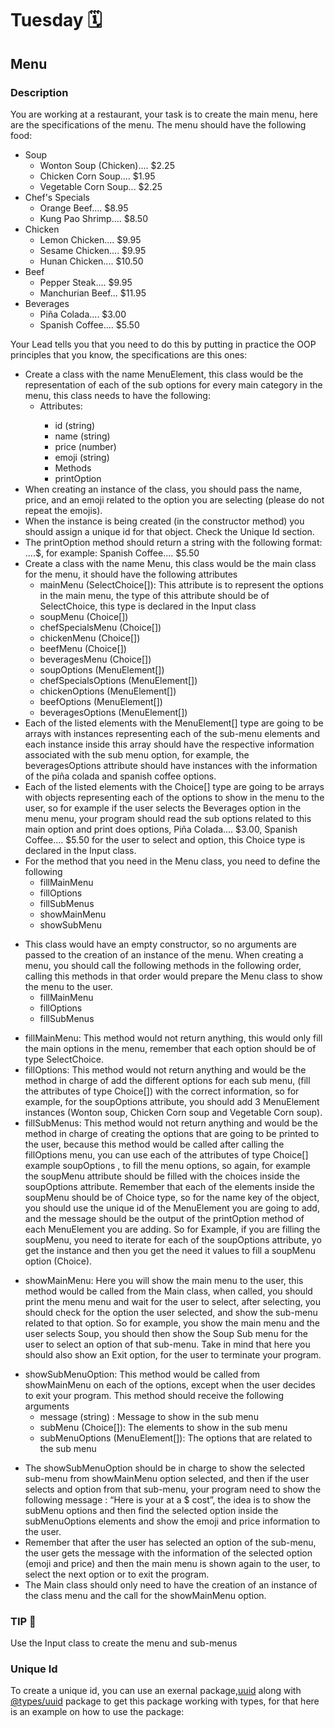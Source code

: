 # Tuesday 🗓️
## Menu
### Description 
You are working at a restaurant, your task is to create the main menu, here are the specifications of the menu. The menu should have the following food:
<ul>
  <li>
  Soup
    <ul>
      <li> Wonton Soup (Chicken).... $2.25 </li>
      <li> Chicken Corn Soup.... $1.95 </li>
      <li> Vegetable Corn Soup... $2.25 </li>
    </ul>
  </li>
  <li>
    Chef's Specials
    <ul>
      <li> Orange Beef.... $8.95</li>
      <li> Kung Pao Shrimp.... $8.50</li>
    </ul>
  </li>
   <li>
    Chicken
    <ul>
      <li> Lemon Chicken.... $9.95 </li>
      <li> Sesame Chicken.... $9.95 </li>
      <li> Hunan Chicken.... $10.50 </li>
    </ul>
  </li>
   <li>
      Beef
    <ul>
      <li> Pepper Steak.... $9.95 </li>
      <li> Manchurian Beef... $11.95 </li>
    </ul>
  </li>
 <li>
    Beverages
    <ul>
      <li> Piña Colada.... $3.00 </li>
      <li> Spanish Coffee.... $5.50 </li>
    </ul>
  </li>
  </ul>

Your Lead tells you that you need to do this by putting in practice the OOP principles that you know, the specifications are this ones:

<ul>
  <li> 
   Create a class with the name MenuElement, this class would be the representation of each of the sub options for every main category in the menu, this class needs to    have the following:
    <ul>
      <li> Attributes:</li>
      <ul>
        <li> id (string) </li>
        <li> name (string) </li>
        <li> price (number) </li>
        <li> emoji (string) </li>
        <li> Methods </li>
        <li> printOption </li>
      </ul>
    </ul>
  </li>
    <li>When creating an instance of the class, you should pass the name, price, and an emoji related to the option you are selecting (please do not repeat the           emojis). </li>
   <li> When the instance is being created (in the constructor method) you should assign a unique id for that object. Check the Unique Id section.  </li>
   <li> The printOption method should return a string with the following format: <NAME_OF_THE_OPTION>....$<PRICE_OF_THE_OPTION>, for example: Spanish Coffee.... $5.50    </li>
   <li> 
    Create a class with the name Menu, this class would be the main class for the menu, it should have the following attributes
    <ul>
        <li> mainMenu (SelectChoice[]): This attribute is to represent the options in the main menu, the type of this attribute should be of SelectChoice, this type is declared in the Input class</li>
        <li> soupMenu (Choice[]) </li>
        <li> chefSpecialsMenu (Choice[]) </li>
        <li> chickenMenu (Choice[]) </li>
        <li> beefMenu (Choice[]) </li>
        <li> beveragesMenu (Choice[]) </li>
        <li> soupOptions (MenuElement[]) </li>
        <li> chefSpecialsOptions (MenuElement[]) </li>
        <li> chickenOptions (MenuElement[]) </li>
        <li> beefOptions (MenuElement[]) </li>
        <li> beveragesOptions (MenuElement[]) </li>
    </ul>
     <li>Each of the listed elements with the MenuElement[] type are going to be arrays with instances representing each of the sub-menu elements and each instance inside this array should have the respective information associated with the sub menu option, for example, the beveragesOptions attribute should have instances with the information of the piña colada and spanish coffee options.
     </li>
     <li>
       Each of the listed elements with the Choice[] type are going to be arrays with objects representing each of the options to show in the menu to the user, so for example if the user selects the Beverages option in the menu menu, your program should read the sub options related to this main option and print does options, Piña Colada.... $3.00, Spanish Coffee.... $5.50 for the user to select and option, this Choice type is declared in the Input class.
     </li>
     <li>
       For the method that you need in the Menu class, you need to define the following
       <ul><li> fillMainMenu </li> 
        <li> fillOptions </li> 
        <li> fillSubMenus </li>
        <li> showMainMenu </li>
        <li> showSubMenu </li>
       </ul>
     </li>
  </li>
  </ul>
<ul>
  <li> This class would have an empty constructor, so no arguments are passed to the creation of an instance of the menu.
When creating a menu, you should call the following methods in the following order, calling this methods in that order would prepare the Menu class to show the menu to the user. 
    <ul> 
        <li> fillMainMenu </li>
        <li> fillOptions </li>
        <li> fillSubMenus</li>
    </ul>
  </li>
</ul>
<ul>
  <li>
    fillMainMenu: This method would not return anything, this would only fill the main options in the menu, remember that each option should be of type SelectChoice.
  </li>
  <li>
    fillOptions: This method would not return anything and would be the method in charge of add the different options for each sub menu, (fill the attributes of type Choice[]) with the correct information, so for example, for the soupOptions attribute, you should add 3 MenuElement instances (Wonton soup, Chicken Corn soup and Vegetable Corn soup).
  </li>
  <li>
    fillSubMenus: This method would not return anything and would be the method in charge of creating the options that are going to be printed to the user, because this method would be called after calling the fillOptions menu, you can use each of the attributes of type Choice[] example soupOptions , to fill the menu options, so again, for example the soupMenu attribute should be filled with the choices inside the soupOptions attribute. Remember that each of the elements inside the soupMenu should be of Choice type, so for the name key of the object, you should use the unique id of the MenuElement you are going to add, and the message should be the output of the printOption method of each MenuElement you are adding. So for Example, if you are filling the soupMenu, you need to iterate for each of the soupOptions attribute, yo get the instance and then you get the need it values to fill a soupMenu option (Choice).
  </li>
  <li>
    
showMainMenu: Here you will show the main menu to the user, this method would be called from the Main class, when called, you should print the menu menu and wait for the user to select, after selecting, you should check for the option the user selected, and show the sub-menu related to that option. So for example, you show the main menu and the user selects Soup, you should then show the Soup Sub menu for the user to select an option of that sub-menu. Take in mind that here you should also show an Exit option, for the user to terminate your program.
  </li>
  <li>
    showSubMenuOption: This method would be called from showMainMenu on each of the options, except when the user decides to exit your program. This method should         receive the following arguments
    <ul>
      <li>
        message (string) : Message to show in the sub menu
      </li>
       <li>
        subMenu (Choice[]): The elements to show in the sub menu
      </li>
       <li>
        subMenuOptions (MenuElement[]): The options that are related to the sub menu
      </li>
    </ul>
  </li>
</ul>

<ul>
  <li> 
    The showSubMenuOption should be in charge to show the selected sub-menu from showMainMenu option selected, and then if the user selects and option from that sub-menu, your program need to show the following message : “Here is your <EMOJI_OF_THE_SELECTED_OPTION> at a $<PRICE_OF_THE_SELECTED_OPTION> cost”, the idea is to show the subMenu options and then find the selected option inside the subMenuOptions elements and show the emoji and price information to the user.
  </li>
  <li>
   Remember that after the user has selected an option of the sub-menu, the user gets the message with the information of the selected option (emoji and price) and then the main menu is shown again to the user, to select the next option or to exit the program.
  </li>
  <li>
  The Main class should only need to have the creation of an instance of the class menu and the call for the showMainMenu option.
    </li>
</ul>


### TIP 📖
Use the Input class to create the menu and sub-menus
    
### Unique Id
To create a unique id, you can use an exernal package,<a href="https://www.npmjs.com/package/uuid">uuid</a> along with <a href="https://www.npmjs.com/package/@types/uuid">@types/uuid</a> package to get this package working with types, for that here is an example on how to use the package:
  
